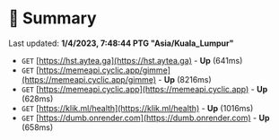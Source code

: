 # 📖 Summary
Last updated: **1/4/2023, 7:48:44 PTG "Asia/Kuala_Lumpur"**

- `GET` [https://hst.aytea.ga](https://hst.aytea.ga) - **Up** (641ms)
- `GET` [https://memeapi.cyclic.app/gimme](https://memeapi.cyclic.app/gimme) - **Up** (8216ms)
- `GET` [https://memeapi.cyclic.app](https://memeapi.cyclic.app) - **Up** (628ms)
- `GET` [https://klik.ml/health](https://klik.ml/health) - **Up** (1016ms)
- `GET` [https://dumb.onrender.com](https://dumb.onrender.com) - **Up** (658ms)
